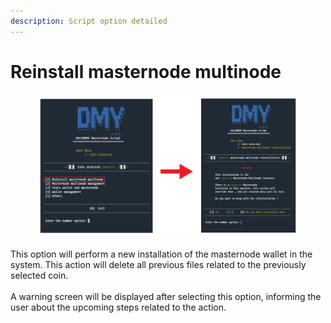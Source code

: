```yaml
---
description: Script option detailed
---
```


# Reinstall masternode multinode

<div align="left">

<figure><img src="../../../.gitbook/assets/Script_3_0_reinstall_masternode_multinode.png" alt=""><figcaption></figcaption></figure>

</div>

This option will perform a new installation of the masternode wallet in the system. This action will delete all previous files related to the previously selected coin. \
\
A warning screen will be displayed after selecting this option, informing the user about the upcoming steps related to the action.
